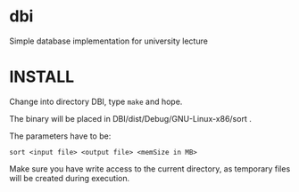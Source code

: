 dbi
===

Simple database implementation for university lecture

INSTALL
=======

Change into directory DBI, type `make` and hope.

The binary will be placed in DBI/dist/Debug/GNU-Linux-x86/sort .

The parameters have to be:

	sort <input file> <output file> <memSize in MB>

Make sure you have write access to the current directory, as temporary files will be created during execution.

